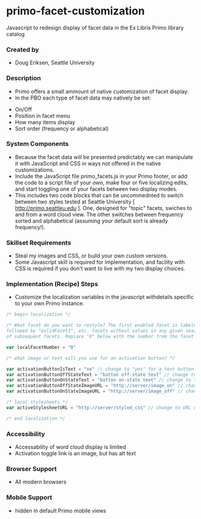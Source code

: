 # primo-facet-customization
Javascript to redesign display of facet data in the Ex Libris Primo library catalog

### Created by
 - Doug Eriksen, Seattle University

### Description
 - Primo offers a small ammount of native customization of facet display.
 - In the PBO each type of facet data may natively be set:
* On/Off
* Position in facet menu
* How many items display
* Sort order (frequency or alphabetical)

### System Components
 - Because the facet data will be presented predictably we can manipulate it with JavaScript and CSS in ways not offered in the native customizations.
 - Include the JavaScript file primo_facets.js in your Primo footer, or add the code to a script file of your own, make four or five localizing edits, and start toggling one of your facets between two display modes.
 - This includes two code blocks that can be uncommednted to switch between two styles tested at Seattle University [ http://primo.seattleu.edu ]. One, designed for "topic" facets, swiches to and from a word cloud view. The other switches between frequency sorted and alphabetical (assuming your default sort is already frequency!).

### Skillset Requirements
- Steal my images and CSS, or build your own custom versions.
- Some Javascript skill is required for implementation, and facility with CSS is required if you don't want to live with my two display choices.

### Implementation (Recipe) Steps
 - Customize the localization variables in the javascript withdetails specific to your own Primo instance.

```js
/* begin localization */

/* What facet do you want to restyle? The first enabled facet is labeled "exlidFacet0", 
followed by "exlidFacet1", etc. facets without values in any given search do not cause renumbering
of subsequent facets. Replace "0" below with the number from the facet you want to restyle */

var localFacetNumber = "0" 

/* what image or text will you use for an activation button? */

var activationButtonIsText = "no" // change to "yes" for a text button
var activationButtonOffStateText = "button off-state text" // change to text of off-state button, i.e. "sort" or "cloud"
var activationButtonOnStateText = "button on-state text" // change to text of on-state button, i.e. "un-sort" or "de-cloud"
var activationButtonOffStateImageURL = "http://server/image_on" // change to URL of your off-state button image
var activationButtonOnStateImageURL = "http://server/image_off" // change to URL of your on-state button image

/* local stylesheets */
var activeStylesheetURL = "http://server/styled_css" // change to URL of your on-state button image

/* end localization */
```

### Accessibility
 - Accessability of word cloud display is limited
 - Activation toggle link is an image, but has alt text

### Browser Support
 - All modern browsers

### Mobile Support
 - hidden in default Primo mobile views
